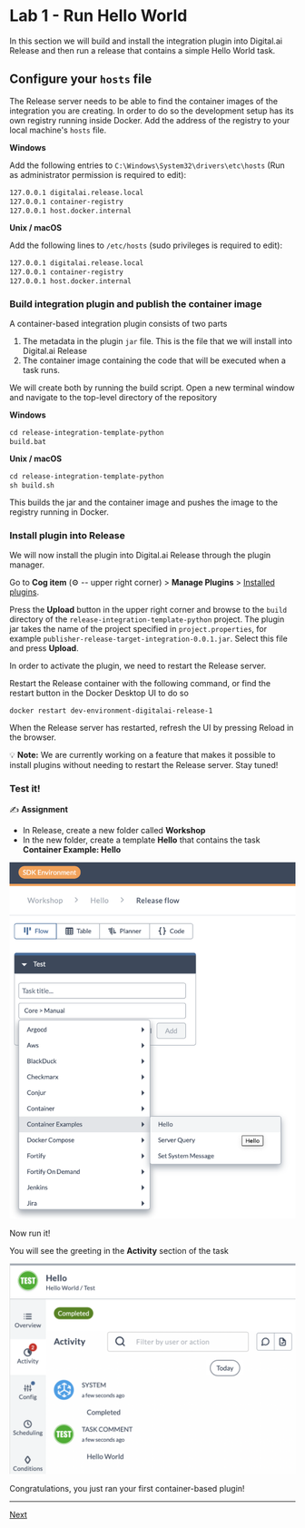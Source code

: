 # Lab 1 - Run Hello World

In this section we will build and install the integration plugin into Digital.ai Release and then run a release that contains a simple Hello World task.

## Configure your `hosts` file

The Release server needs to be able to find the container images of the integration you are creating. In order to do so the development setup has its own registry running inside Docker. Add the address of the registry to your local machine's `hosts` file.

**Windows**

Add the following entries to `C:\Windows\System32\drivers\etc\hosts` (Run as administrator permission is required to edit):

    127.0.0.1 digitalai.release.local
    127.0.0.1 container-registry
    127.0.0.1 host.docker.internal

**Unix / macOS**

Add the following lines to `/etc/hosts` (sudo privileges is required to edit):

    127.0.0.1 digitalai.release.local
    127.0.0.1 container-registry
    127.0.0.1 host.docker.internal


### Build integration plugin and publish the container image

A container-based integration plugin consists of two parts
1. The metadata in the plugin `jar` file. This is the file that we will install into Digital.ai Release
2. The container image containing the code that will be executed when a task runs.

We will create both by running the build script. Open a new terminal window and navigate to the top-level directory of the repository

**Windows**

```commandline
cd release-integration-template-python
build.bat 
```

**Unix / macOS**

```commandline
cd release-integration-template-python
sh build.sh 
```


This builds the jar and the container image and pushes the image to the registry running in Docker.

### Install plugin into Release

We will now install the plugin into Digital.ai Release through the plugin manager.

Go to **Cog item** (⚙️ -- upper right corner) > **Manage Plugins** >  [Installed plugins](http://localhost:5516/#/pluginManager).

Press the **Upload** button in the upper right corner and browse to the `build` directory of the `release-integration-template-python` project.
The plugin jar takes the name of the project specified in `project.properties`, for example `publisher-release-target-integration-0.0.1.jar`. Select this file and press **Upload**.

In order to activate the plugin, we need to restart the Release server.

Restart the Release container with the following command, or find the restart button in the Docker Desktop UI to do so

    docker restart dev-environment-digitalai-release-1

When the Release server has restarted, refresh the UI by pressing Reload in the browser.

💡 **Note:** We are currently working on a feature that makes it possible to install plugins without needing to restart the Release server. Stay tuned! 

### Test it!

✍️ **Assignment**

 * In Release, create a new folder called **Workshop** 
 * In the new folder, create a template **Hello** that contains the task **Container Example: Hello** 

![Add Hello task](img/add-hello-task.png)

Now run it! 

You will see the greeting in the **Activity** section of the task

![Hello World Test](img/hello-world-test.png)

Congratulations, you just ran your first container-based plugin!

---

[Next](lab-2-create-project-repository.md)

